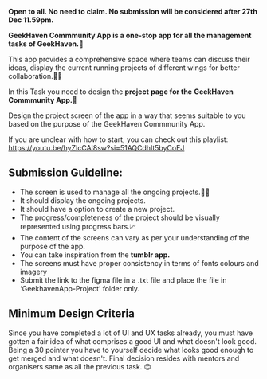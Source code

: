 **Open to all. No need to claim. No submission will be considered after 27th Dec 11.59pm.**

**GeekHaven Commmunity App is a one-stop app for all the management tasks of GeekHaven.🌌**

This app provides a comprehensive space where teams can discuss their ideas, display the current running projects of different wings for better collaboration.🧑‍💻

In this Task you need to design the **project** **page for the** **GeekHaven Commmunity App.📱**

Design the project screen of the app in a way that seems suitable to you based on the purpose of the GeekHaven Commmunity App.

If you are unclear with how to start, you can check out this playlist:
https://youtu.be/hyZIcCAl8sw?si=51AQCdhlt5byCoEJ

## Submission Guideline:

- The screen is used to manage all the ongoing projects.🧑‍💻
- It should display the ongoing projects.
- It should have a option to create a new project.
- The progress/completeness of the project should be visually represented using progress bars.📈
- The content of the screens can vary as per your understanding of the purpose of the app.
- You can take inspiration from the **tumblr app.**
- The screens must have proper consistency in terms of fonts colours and imagery
- Submit the link to the figma file in a .txt file and place the file in ‘GeekhavenApp-Project’ folder only.

## Minimum Design Criteria

Since you have completed a lot of UI and UX tasks already, you must have gotten a fair idea of what comprises a good UI and what doesn't look good. Being a 30 pointer you have to yourself decide what looks good enough to get merged and what doesn't. Final decision resides with mentors and organisers same as all the previous task. 😊
